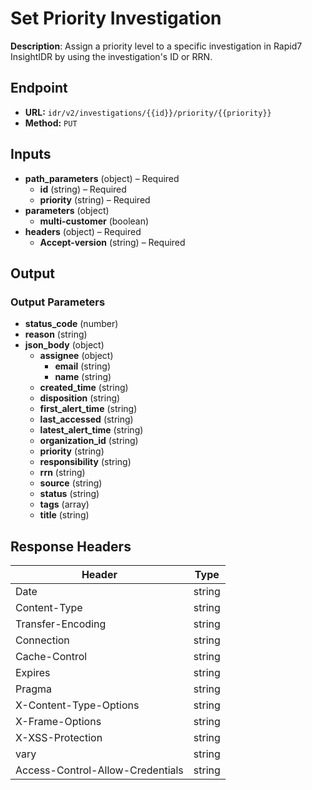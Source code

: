 # Set Priority Investigation

**Description**: Assign a priority level to a specific investigation in Rapid7 InsightIDR by using the investigation's ID or RRN.

## Endpoint

- **URL:** `idr/v2/investigations/{{id}}/priority/{{priority}}`
- **Method:** `PUT`
## Inputs

- **path_parameters** (object) – Required
  - **id** (string) – Required
  - **priority** (string) – Required
- **parameters** (object)
  - **multi-customer** (boolean)
- **headers** (object) – Required
  - **Accept-version** (string) – Required
## Output

### Output Parameters

- **status_code** (number)
- **reason** (string)
- **json_body** (object)
  - **assignee** (object)
    - **email** (string)
    - **name** (string)
  - **created_time** (string)
  - **disposition** (string)
  - **first_alert_time** (string)
  - **last_accessed** (string)
  - **latest_alert_time** (string)
  - **organization_id** (string)
  - **priority** (string)
  - **responsibility** (string)
  - **rrn** (string)
  - **source** (string)
  - **status** (string)
  - **tags** (array)
  - **title** (string)
## Response Headers

| Header | Type |
|--------|------|
| Date | string |
| Content-Type | string |
| Transfer-Encoding | string |
| Connection | string |
| Cache-Control | string |
| Expires | string |
| Pragma | string |
| X-Content-Type-Options | string |
| X-Frame-Options | string |
| X-XSS-Protection | string |
| vary | string |
| Access-Control-Allow-Credentials | string |